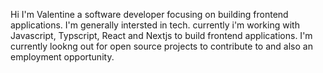 Hi I'm Valentine a software developer focusing on building frontend applications.
I'm generally intersted in tech. currently i'm working with Javascript, Typscript, React and Nextjs to build frontend applications.
I'm currently lookng out for open source projects to contribute to and also an employment opportunity.
